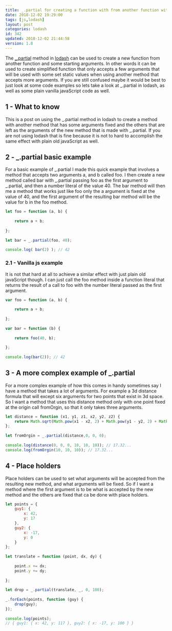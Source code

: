 ```yaml
---
title: _.partial for creating a function with from another function with some set arguments
date: 2018-12-02 19:29:00
tags: [js,lodash]
layout: post
categories: lodash
id: 342
updated: 2018-12-02 21:44:58
version: 1.8
---
```


The [\_.partial](https://lodash.com/docs/4.17.11#partial) method in [lodash](http://lodash.com/) can be used to create a new function from another function and some starting arguments. In other words it can be used to create simplified function that only accepts a few arguments that will be used with some set static values when using another method that accepts more arguments. If you are still confused maybe it would be best to just look at some code examples so lets take a look at \_.partial in lodash, as well as some plain vanilla javaScript code as well.

<!-- more -->

## 1 - What to know

This is a post on using the \_.partial method in lodash to create a method with another method that has some arguments fixed and the others that are left as the arguments of the new method that is made with \_.partial. If you are not using lodash that is fine because it is not to hard to accomplish the same effect with plain old javaScript as well.

## 2 - \_.partial basic example

For a basic example of \_.partial I made this quick example that involves a method that accepts two arguments a, and b called foo. I then create a new method called bar with \_.partial passing foo as the first argument to \_.partial, and then a number literal of the value 40. The bar method will then me a method that works just like foo only the a argument is fixed at the value of 40, and the first argument of the resulting bar method will be the value for b in the foo method.


```js
let foo = function (a, b) {
 
    return a + b;
 
};
 
let bar = _.partial(foo, 40);
 
console.log( bar(2) ); // 42
```

### 2.1 - Vanilla js example

It is not that hard at all to achieve a similar effect with just plain old javaScript though. I can just call the foo method inside a function literal that returns the result of a call to foo with the number literal passed as the first argument.

```js
var foo = function (a, b) {
 
    return a + b;
 
};
 
var bar = function (b) {
 
    return foo(40, b);
 
};
 
console.log(bar(2)); // 42
```

## 3 - A more complex example of \_.partial

For a more complex example of how this comes in handy sometimes say I have a method that takes a lot of arguments. For example a 3d distance formula that will except six arguments for two points that exist in 3d space. So I want a method that uses this distance method only with one point fixed at the origin call fromOrgin, so that it only takes three arguments.

```js
let distance = function (x1, y1, z1, x2, y2, z2) {
    return Math.sqrt(Math.pow(x1 - x2, 2) + Math.pow(y1 - y2, 2) + Math.pow(z1 - z2, 2))
};
 
let fromOrgin = _.partial(distance,0, 0, 0);
 
console.log(distance(0, 0, 0, 10, 10, 10)); // 17.32...
console.log(fromOrgin(10, 10, 10)); // 17.32...
```

## 4 - Place holders

Place holders can be used to set what arguments will be accepted from the resulting new method, and what arguments will be fixed. So if I want a method where the first argument is to be what is accepted by the new method and the others are fixed that ca be done with place holders.

```js
let points = {
    guy1: {
        x: 42,
        y: 17
    },
    guy2: {
        x: -17,
        y: 0
    }
};
 
let translate = function (point, dx, dy) {
 
    point.x += dx;
    point.y += dy;
 
};
 
let drop = _.partial(translate, _, 0, 100);
 
_.forEach(points, function (guy) {
    drop(guy);
});
 
console.log(points);
// { guy1: { x: 42, y: 117 }, guy2: { x: -17, y: 100 } }
```
